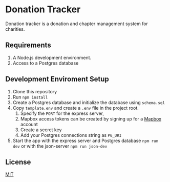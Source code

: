 # Donation Tracker
Donation tracker is a donation and chapter management system for charities.

## Requirements
1. A Node.js development environment.
2. Access to a Postgres database
## Development Enviroment Setup
1. Clone this repository
2. Run `npm install`
3. Create a Postgres database and initialize the database using `schema.sql`
4. Copy `template.env` and create a `.env` file in the project root. 
    1. Specify the `PORT` for the express server, 
    2. Mapbox access tokens can be created by signing up for a [Mapbox](https://www.mapbox.com/) account
    3. Create a secret key
    4. Add your Postgres connections string as `PG_URI`
5. Start the app with the express server and Postgres database `npm run dev` or with the json-server `npm run json-dev`
## License
[MIT](https://choosealicense.com/licenses/mit/)
